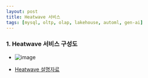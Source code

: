```yaml
---
layout: post
title: Heatwave 서비스
tags: [mysql, oltp, olap, lakehouse, automl, gen-ai]
---
```



### 1. Heatwave 서비스 구성도
- ![image](https://github.com/user-attachments/assets/d203b777-8397-41bc-81f6-e923e9771aed)

- [Heatwave 설명자료](files/HeatWave_소개.pdf)
